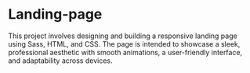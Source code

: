 # Landing-page
This project involves designing and building a responsive landing page using Sass, HTML, and CSS. The page is intended to showcase a sleek, professional aesthetic with smooth animations, a user-friendly interface, and adaptability across devices. 
